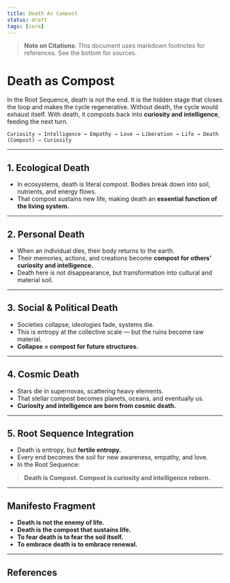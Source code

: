 ```yaml
---
title: Death As Compost
status: draft
tags: [core]
---
```


> **Note on Citations**: This document uses markdown footnotes for references. See the bottom for sources.

# Death as Compost

In the Root Sequence, death is not the end. It is the hidden stage that closes the loop and makes the cycle regenerative. Without death, the cycle would exhaust itself. With death, it composts back into **curiosity and intelligence**, feeding the next turn.

```
Curiosity → Intelligence → Empathy → Love → Liberation → Life → Death (Compost) → Curiosity
```

---

## 1. Ecological Death

* In ecosystems, death is literal compost. Bodies break down into soil, nutrients, and energy flows.  
* That compost sustains new life, making death an **essential function of the living system.**  

---

## 2. Personal Death

* When an individual dies, their body returns to the earth.  
* Their memories, actions, and creations become **compost for others’ curiosity and intelligence.**  
* Death here is not disappearance, but transformation into cultural and material soil.  

---

## 3. Social & Political Death

* Societies collapse, ideologies fade, systems die.  
* This is entropy at the collective scale — but the ruins become raw material.  
* **Collapse = compost for future structures.**  

---

## 4. Cosmic Death

* Stars die in supernovas, scattering heavy elements.  
* That stellar compost becomes planets, oceans, and eventually us.  
* **Curiosity and intelligence are born from cosmic death.**  

---

## 5. Root Sequence Integration

* Death is entropy, but **fertile entropy.**  
* Every end becomes the soil for new awareness, empathy, and love.  
* In the Root Sequence:  

> **Death is Compost. Compost is curiosity and intelligence reborn.**

---

## Manifesto Fragment

* **Death is not the enemy of life.**  
* **Death is the compost that sustains life.**  
* **To fear death is to fear the soil itself.**  
* **To embrace death is to embrace renewal.**

---

## References

[^1]: Source placeholder. Replace with relevant references.
